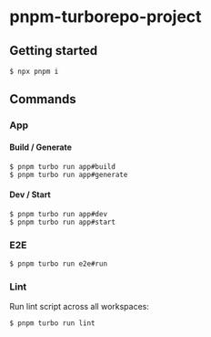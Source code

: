 # pnpm-turborepo-project

## Getting started

```
$ npx pnpm i
```

## Commands

### App

#### Build / Generate

```
$ pnpm turbo run app#build
$ pnpm turbo run app#generate
```

#### Dev / Start

```
$ pnpm turbo run app#dev
$ pnpm turbo run app#start
```

### E2E

```
$ pnpm turbo run e2e#run
```

### Lint

Run lint script across all workspaces:

```
$ pnpm turbo run lint
```

